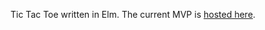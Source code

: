 Tic Tac Toe written in Elm.
The current MVP is [hosted here](https://www.arjunaravind.in/tictactoe/).
